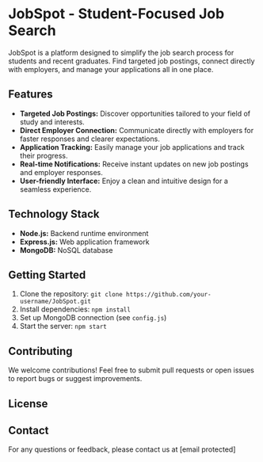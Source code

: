 # JobSpot - Student-Focused Job Search

JobSpot is a platform designed to simplify the job search process for students and recent graduates. Find targeted job postings, connect directly with employers, and manage your applications all in one place.

## Features

* **Targeted Job Postings:** Discover opportunities tailored to your field of study and interests.
* **Direct Employer Connection:** Communicate directly with employers for faster responses and clearer expectations.
* **Application Tracking:** Easily manage your job applications and track their progress.
* **Real-time Notifications:** Receive instant updates on new job postings and employer responses.
* **User-friendly Interface:** Enjoy a clean and intuitive design for a seamless experience.

## Technology Stack

* **Node.js:** Backend runtime environment
* **Express.js:** Web application framework
* **MongoDB:** NoSQL database

## Getting Started

1. Clone the repository: `git clone https://github.com/your-username/JobSpot.git`
2. Install dependencies: `npm install`
3. Set up MongoDB connection (see `config.js`)
4. Start the server: `npm start`

## Contributing

We welcome contributions! Feel free to submit pull requests or open issues to report bugs or suggest improvements.

## License



## Contact

For any questions or feedback, please contact us at [email protected]
